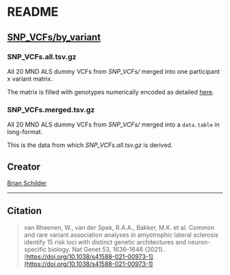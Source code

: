 # README 

## [SNP_VCFs/by_variant](https://github.com/DEMON-NEUROHACK/Challenge-3-London-Team-C/tree/main/data/SNP_VCFs/by_variant) 

### SNP_VCFs.all.tsv.gz 

All 20 MND ALS dummy VCFs from *SNP_VCFs/* merged into one participant x variant matrix.

The matrix is filled with genotypes numerically encoded as detailed [here](https://github.com/DEMON-NEUROHACK/Challenge-3-London-Team-C/blob/main/data/genotype_encodings.csv). 

### SNP_VCFs.merged.tsv.gz 

All 20 MND ALS dummy VCFs from *SNP_VCFs/* merged into a `data.table` in long-format. 

This is the data from which *SNP_VCFs.all.tsv.gz* is derived.  

## Creator 

[Brian Schilder](https://github.com/bschilder) 

<hr> 

## Citation 

> van Rheenen, W., van der Spek, R.A.A., Bakker, M.K. et al. Common and rare variant association analyses in amyotrophic lateral sclerosis identify 15 risk loci with distinct genetic architectures and neuron-specific biology. Nat Genet 53, 1636–1648 (2021). [https://doi.org/10.1038/s41588-021-00973-1](https://doi.org/10.1038/s41588-021-00973-1) 